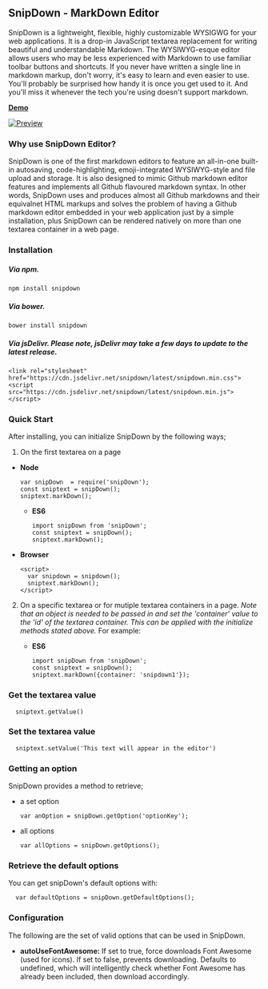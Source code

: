 ## SnipDown - MarkDown Editor

SnipDown is a lightweight, flexible, highly customizable WYSIGWG for your web applications. It is a drop-in JavaScript textarea replacement for writing beautiful and understandable Markdown. The WYSIWYG-esque editor allows users who may be less experienced with Markdown to use familiar toolbar buttons and shortcuts. If you never have written a single line in markdown markup, don't worry, it's easy to learn and even easier to use. You'll probably be surprised how handy it is once you get used to it. And you'll miss it whenever the tech you're using doesn't support markdown.


<p><a href="https://simplemde.com" rel="nofollow"><strong>Demo</strong></a></p>
<p><a href="https://simplemde.com" rel="nofollow"><img src="http://i.imgur.com/zqWfJwO.png" alt="Preview"></a></p>


### Why use SnipDown Editor?

SnipDown is one of the first markdown editors to feature an all-in-one built-in autosaving, code-highlighting, emoji-integrated WYSIWYG-style and file upload and storage. It is also designed to mimic Github markdown editor features and implements all Github flavoured markdown syntax. In other words, SnipDown uses and produces almost all Github markdowns and their equivalnet HTML markups and solves the problem of having a Github markdown editor embedded in your web application just by a simple installation, plus SnipDown can be rendered natively on more than one textarea container in a web page.



### Installation

##### Via npm.

    npm install snipdown


##### Via bower.

    bower install snipdown



##### Via jsDelivr. Please note, jsDelivr may take a few days to update to the latest release.

    <link rel="stylesheet" href="https://cdn.jsdelivr.net/snipdown/latest/snipdown.min.css">
    <script src="https://cdn.jsdelivr.net/snipdown/latest/snipdown.min.js"></script>


### Quick Start
After installing, you can initialize SnipDown by the following ways;

1. On the first textarea on a page

- **Node**

      var snipDown  = require('snipDown');
      const sniptext = snipDown();
      sniptext.markDown();

    - **ES6**

          import snipDown from 'snipDown';
          const sniptext = snipDown();
          sniptext.markDown();

- **Browser**

      <script>
        var snipdown = snipdown();
        sniptext.markDown();
      </script>

2. On a specific textarea or for mutiple textarea containers in a page.
    _Note that an object is needed to be passed in and set the 'container' value to the 'id' of the textarea container. This can be applied with the initialize methods stated above._
    For example:

    - **ES6**

          import snipDown from 'snipDown';
          const sniptext = snipDown();
          sniptext.markDown({container: 'snipdown1'});


### Get the textarea value

      sniptext.getValue()
      
### Set the textarea value
      
      sniptext.setValue('This text will appear in the editor')

### Getting an option

SnipDown provides a method to retrieve;

- a set option

      var anOption = snipDown.getOption('optionKey');
    
- all options

      var allOptions = snipDown.getOptions();

### Retrieve the default options

You can get snipDown's default options with:

      var defaultOptions = snipDown.getDefaultOptions();

### Configuration

The following are the set of valid options that can be used in SnipDown.

- **autoUseFontAwesome:** If set to true, force downloads Font Awesome (used for icons). If set to false, prevents downloading. Defaults to undefined, which will intelligently check whether Font Awesome has already been included, then download accordingly.